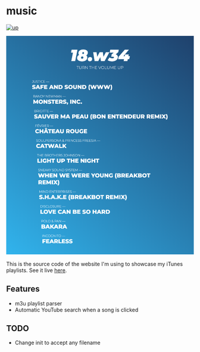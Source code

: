 # music

[![up](https://img.shields.io/website-up-down-green-red/http/yopox.llgames.fr/music.svg?label=website)](http://yopox.llgames.fr/music)

![How it looks.](music.png)

This is the source code of the website I'm using to showcase my iTunes playlists.
See it live [here](http://yopox.llgames.fr/music).

## Features

- m3u playlist parser
- Automatic YouTube search when a song is clicked

## TODO

- Change init to accept any filename
